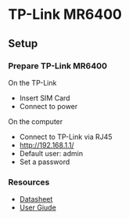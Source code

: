 # TP-Link MR6400
## Setup
### Prepare TP-Link MR6400
On the TP-Link
- Insert SIM Card
- Connect to power

On the computer
- Connect to TP-Link via RJ45
- http://192.168.1.1/
- Default user: admin
- Set a password

### Resources
- [Datasheet](https://static.digitecgalaxus.ch/Files/7/5/9/4/0/1/9/TL-MR6400UN_V1_Datasheet.pdf)
- [User Giude](https://static.digitecgalaxus.ch/Files/7/5/9/4/0/2/0/TL-MR6400EU_V1_UG.pdf)
